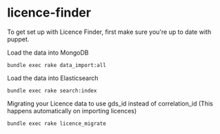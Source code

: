 licence-finder
==============

To get set up with Licence Finder, first make sure you're up to date with puppet.

Load the data into MongoDB

    bundle exec rake data_import:all

Load the data into Elasticsearch

    bundle exec rake search:index
    
Migrating your Licence data to use gds_id instead of correlation_id (This happens automatically on importing licences)
  
    bundle exec rake licence_migrate
